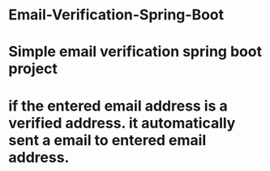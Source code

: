# Email-Verification-Spring-Boot
# Simple email verification spring boot project
# if the entered email address is a verified address. it automatically sent a email to entered email address.
